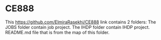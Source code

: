 # CE888
This https://github.com/ElmiraRasekhi/CE888 link contains 2 folders:
The JOBS folder contain job project.
The IHDP folder contain IHDP project.
README.md file that is from the map of this folder.
